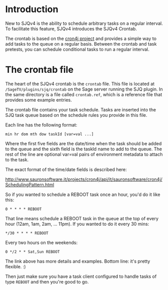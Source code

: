 # Introduction #

New to SJQv4 is the ability to schedule arbitrary tasks on a regular interval.  To facilitate this feature, SJQv4 introduces the SJQv4 Crontab.

The crontab is based on the [cron4j project](http://www.sauronsoftware.it/projects/cron4j/) and provides a simple way to add tasks to the queue on a regular basis.  Between the crontab and task pretests, you can schedule conditional tasks to run a regular interval.

# The crontab file #

The heart of the SJQv4 crontab is the `crontab` file.  This file is located at `/SageTV/plugins/sjq/crontab` on the Sage server running the SJQ plugin.  In the same directory is a file called `crontab.ref`, which is a reference file that provides some example entries.

The crontab file contains your task schedule.  Tasks are inserted into the SJQ task queue based on the schedule rules you provide in this file.

Each line has the following format:

```
min hr dom mth dow taskId [var=val ...]
```

Where the first five fields are the date/time when the task should be added to the queue and the sixth field is the taskId name to add to the queue.  The rest of the line are optional var=val pairs of environment metadata to attach to the task.

The exact format of the time/date fields is described here:

http://www.sauronsoftware.it/projects/cron4j/api/it/sauronsoftware/cron4j/SchedulingPattern.html

So if you wanted to schedule a REBOOT task once an hour, you'd do it like this:

```
0 * * * * REBOOT
```

That line means schedule a REBOOT task in the queue at the top of every hour (12am, 1am, 2am, ... 11pm).  If you wanted to do it every 30 mins:

```
*/30 * * * * REBOOT
```

Every two hours on the weekends:

```
0 */2 * * Sat,Sun REBOOT
```

The link above has more details and examples.  Bottom line: it's pretty flexible. :)

Then just make sure you have a task client configured to handle tasks of type `REBOOT` and then you're good to go.